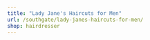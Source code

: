 ```yaml
---
title: "Lady Jane's Haircuts for Men"
url: /southgate/lady-janes-haircuts-for-men/
shop: hairdresser
---
```

